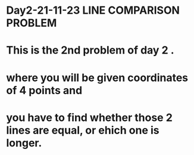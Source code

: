 # Day2-21-11-23 LINE COMPARISON PROBLEM

# This is the 2nd problem of day 2 .
# where you will be given coordinates of 4 points and
# you have to find whether those 2 lines are equal, or ehich one is longer.
